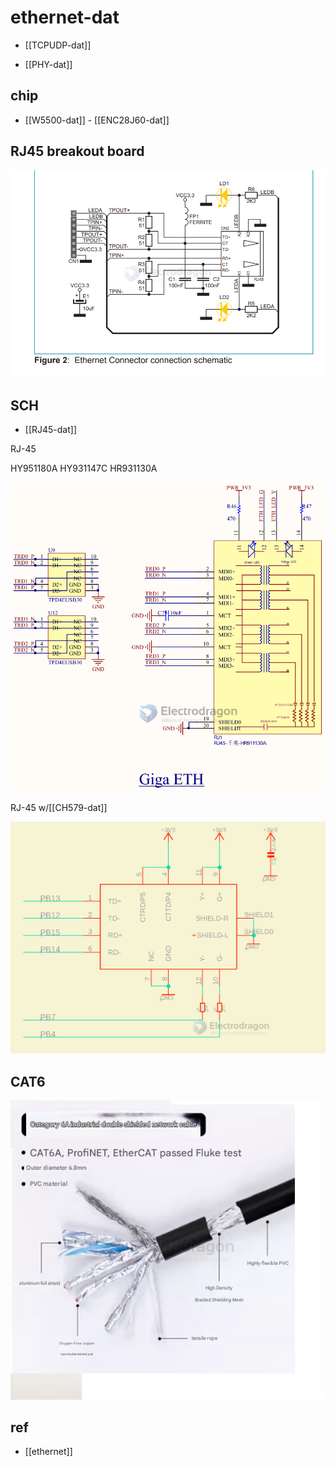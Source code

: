 
# ethernet-dat 

- [[TCPUDP-dat]]

- [[PHY-dat]]



## chip 

- [[W5500-dat]] - [[ENC28J60-dat]]



## RJ45 breakout board 

![](2025-04-25-04-49-35.png)

## SCH 

- [[RJ45-dat]]

RJ-45

HY951180A
HY931147C
HR931130A

![](2023-11-30-15-43-51.png)


RJ-45 w/[[CH579-dat]]

![](2024-03-22-17-34-40.png)

## CAT6

![](2025-04-25-02-07-43.png)


## ref 

- [[ethernet]]